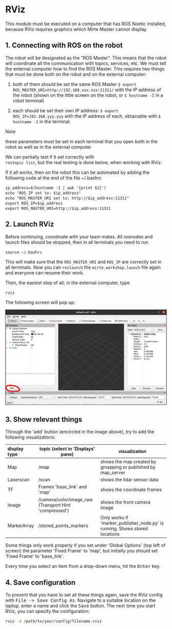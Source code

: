 # RViz

This module must be executed on a computer that has ROS Noetic installed, because RViz requires graphics which Mirte Master cannot display.

## 1. Connecting with ROS on the robot
The robot will be designated as the "ROS Master". This means that the robot will coordinate all the communication with topics, services, etc. We must tell the external computer how to find the ROS Master. This requires two things that must be done both on the robot and on the external computer:  

1. both of them should be set the same ROS Master
`$ export ROS_MASTER_URI=http://192.168.xxx.xxx:11311/` with the IP address of the robot (shown on the little screen on the robot, or `$ hostname -I` in a robot terminal)  

2. each should be set their own IP address:
`$ export ROS_IP=192.168.yyy.yyy` with the IP address of each, obtainable with `$ hostname -I` in the terminal.  
> [!NOTE]  
> these parameters must be set in each terminal that you open both in the robot as well as in the external computer

We can partially test if it set correctly with  
`rostopic list`, but the real testing is done below, when working with RViz.

If it all works, then on the robot this can be automated by adding the following code at the end of the file ~/.bashrc

```
ip_address=$(hostname -I | awk '{print $1}')
echo "ROS_IP set to: $ip_address"
echo "ROS_MASTER_URI set to: http://$ip_address:11311"
export ROS_IP=$ip_address
export ROS_MASTER_URI=http://$ip_address:11311
```

## 2. Launch RViz
Before continuing, coordinate with your team mates. All rosnodes and launch files should be stopped, then in all terminals you need to run

```
source ~/.bashrc
```

This will make sure that the `ROS_MASTER_URI` and `ROS_IP` are correctly set in all terminals. Now you can `roslaunch` the `mirte_workshop.launch` file again and everyone can resume their work.

Then, the easiest step of all; in the external computer, type
```bash
rviz
```
The following screen will pop up:

![Empty RViz screen](./empty_rviz.png)  

## 3. Show relevant things
Through the 'add' button (encircled in the image above), try to add the following visualizations:

| display type | topic (select in 'Displays' pane) | visualization |
|:-------------|-----------------------------------|---------------|
| Map | /map | shows the map created by gmapping or published by map_server |
| Laserscan | /scan | shows the lidar sensor data |
| TF | Frames 'base_link' and 'map' | shows the coordinate frames |
| Image | /camera/color/image_raw (Transport Hint 'compressed') | shows the front camera image |
| MarkerArray | /stored_points_markers | Only works if 'marker_publisher_node.py' is running. Shows stored locations

Some things only work properly if you set under 'Global Options' (top left of screen) the parameter 'Fixed Frame' to 'map', but initially you should set 'Fixed Frame' to 'base_link'.

Every time you select an item from a drop-down menu, hit the <kbd>Enter</kbd> key.

## 4. Save configuration
To prevent that you have to set all these things again, save the RViz config with <kbd>File -> Save Config As</kbd>. Navigate to a suitable location on the laptop, enter a name and click the <kbd>Save</kbd> button. The next time you start RViz, you can specify the configuration:

```bash
rviz -d /path/to/your/config/filename.rviz
```

